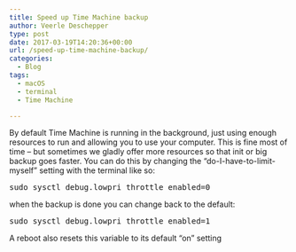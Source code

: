 ```yaml
---
title: Speed up Time Machine backup
author: Veerle Deschepper
type: post
date: 2017-03-19T14:20:36+00:00
url: /speed-up-time-machine-backup/
categories:
  - Blog
tags:
  - macOS
  - terminal
  - Time Machine

---
```

By default Time Machine is running in the background, just using enough resources to run and allowing you to use your computer. This is fine most of time &#8211; but sometimes we gladly offer more resources so that init or big backup goes faster. You can do this by changing the &#8220;do-I-have-to-limit-myself&#8221; setting with the terminal like so:

<pre class="EnlighterJSRAW" data-enlighter-language="generic">sudo sysctl debug.lowpri_throttle_enabled=0
</pre>

when the backup is done you can change back to the default:

<pre class="EnlighterJSRAW" data-enlighter-language="generic">sudo sysctl debug.lowpri_throttle_enabled=1
</pre>

A reboot also resets this variable to its default &#8220;on&#8221; setting